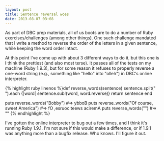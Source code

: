 ```yaml
---
layout: post
title: Sentence reversal woes
date: 2013-08-07 03:08
---
```


As part of DBC prep materials, all of us boots are to do a number of Ruby exercises/challenges (among other things). One such challenge mandated that I write a method to reverse the order of the letters in a given sentence, while keeping the word order intact. 

At this point I've come up with about 3 different ways to do it, but this one is I think the prettiest (and also most terse). It passes all of the tests on my machine (Ruby 1.9.3), but for some reason it refuses to properly reverse a one-word string (e.g., something like "hello" into "olleh") in DBC's online interpreter. 

{% highlight ruby linenos %}def reverse_words(sentence)
  sentence.split(" ").each {|word| sentence.sub!(word, word.reverse)}
  return sentence
end

puts reverse_words("Bobby") #=> ybboB
puts reverse_words("Of course, sweet America")
 #=> fO ,esruoc teews aciremA
puts reverse_words("") #=> ""
{% endhighlight %}

I've gotten the online interpreter to bug out a few times, and I think it's running Ruby 1.9.1. I'm not sure if this would make a difference, or if 1.9.1 was anything more than a bugfix release. Who knows. I'll figure it out.

